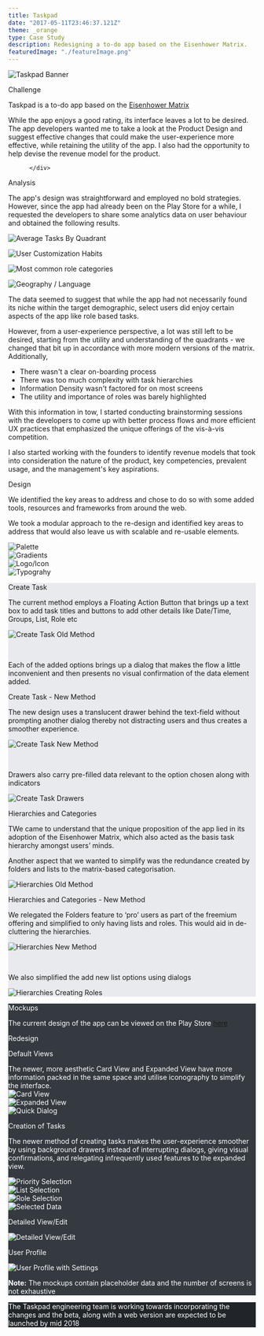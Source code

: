 ```yaml
---
title: Taskpad
date: "2017-05-11T23:46:37.121Z"
theme: _orange
type: Case Study
description: Redesigning a to-do app based on the Eisenhower Matrix. 
featuredImage: "./featureImage.png"
---
```


<img src="./featureImage.png" alt="Taskpad Banner">

<div class="sec-2">
          <div class="hl">
                <p class="heading__gray">Challenge</p>
          </div>
<div class="pr">

Taskpad is a to-do app based on the [Eisenhower Matrix](http://www.eisenhower.me)

While the app enjoys a good rating, its interface leaves a lot to be desired. The app developers wanted me to take a look at the Product Design and suggest effective changes that could make the user-experience more effective, while retaining the utility of the app. I also had the opportunity to help devise the revenue model for the product.

          </div>
</div>

<div class="sec-2">
          <div class="hl">
                <p class="heading__gray">Analysis</p>
          </div>
<div class="pr">

The app's design was straightforward and employed no bold strategies. However, since the app had already been on the Play Store for a while, I requested the developers to share some analytics data on user behaviour and obtained the following results.
</div>
</div>

<div class="m0 center ph5-ns">
<div class="cf">
<div class="fl w-50 w-25-ns pr2">

![Average Tasks By Quadrant](./data/average.png)

</div>
<div class="fl w-50 w-25-ns pr2">

![User Customization Habits](./data/custom.png)

</div>
<div class="fl w-50 w-25-ns pr2">

![Most common role categories](./data/categories.png)

</div>

<div class="fl w-50 w-25-ns pr2">

![Geography / Language](./data/geography.png)

</div>
</div>
</div>

<div class="sec-2">
          <div class="hl">
                <p class="heading__gray"></p>
          </div>
<div class="pr">

The data seemed to suggest that while the app had not necessarily found its niche within the target demographic, select users did enjoy certain aspects of the app like role based tasks. 


However, from a user-experience perspective, a lot was still left to be desired, starting from the utility and understanding of the quadrants - we changed that bit up in accordance with more modern versions of the matrix. Additionally, 

* There wasn't a clear on-boarding process
* There was too much complexity with task hierarchies
* Information Density wasn't factored for on most screens
* The utility and importance of roles was barely highlighted


With this information in tow, I started conducting brainstorming sessions with the developers to come up with better process flows and more efficient UX practices that emphasized the unique offerings of the vis-à-vis competition.

I also started working with the founders to identify revenue models that took into consideration the nature of the product, key competencies, prevalent usage, and the management's key aspirations.


</div>
</div>


<div class="cs-fw bg__tp">

<div class="sec-2">
          <div class="hl">
                <p class="heading__color">Design</p>
          </div>
<div class="pr">

<p>We identified the key areas to address and chose to do so with some added tools, resources and frameworks from around the web. </p>

<p>We took a modular approach to the re-design and identified key areas to address that would also leave us with scalable and re-usable elements.</p>

</div>
</div>	


<div class="m0 center ph5-ns">
<div class="cf">
<div class="fl w-50 w-25-ns pr2 pb2-ns">

<img src="./design/palette.png" alt="Palette">

</div>
<div class="fl w-50 w-25-ns pr2 mb2-ns">

<img src="./design/gradients.png" alt="Gradients">

</div>
<div class="fl w-50 w-25-ns pr2">

<img src="./design/icon.png" alt="Logo/Icon">

</div>

<div class="fl w-50 w-25-ns pr2">

<img src="./design/typography.png" alt="Typograhy">

</div>
</div>
</div>
</div>

<div class="cs-fw" style="background-color: #E9EAED">
<div class="sec-2">
<div class="cf">
<div class="fl w-100 w-50-ns pr4">

<p class="heading__gray f7">Create Task</p>

<p>The current method employs a Floating Action Button that brings up a text box to add task titles and buttons to add other details like Date/Time, Groups, List, Role etc
</p>

<img src="./design/createtask1.png" alt="Create Task Old Method" />

<p>&nbsp;</p>
<p>Each of the added options brings up a dialog that makes the flow a little inconvenient and then presents no visual confirmation of the data element added. </p>

</div>

<div class="fl w-100 w-50-ns pr4">

<p class="heading__color f7">Create Task - New Method</p>

<p>The new design uses a translucent drawer behind the text-field without prompting another dialog thereby not distracting users and thus creates a smoother experience. </p>

<img src="./design/createtask2.png" alt="Create Task New Method" />

<p>&nbsp;</p>
<p>Drawers also carry pre-filled data relevant to the option chosen along with indicators</p>

<img src="./design/createtask3.png" alt="Create Task Drawers" />

</div>
</div>
</div>

<div class="sec-2">
<div class="cf">
<div class="fl w-100 w-50-ns pr4">

<p class="heading__gray f7">Hierarchies and Categories</p>

<p>TWe came to understand that the unique proposition of the app lied in its adoption of the Eisenhower Matrix, which also acted as the basis task hierarchy amongst users’ minds. </p>

<p>Another aspect that we wanted to simplify was the redundance created by folders and lists to the matrix-based categorisation. 
</p>

<img src="./design/hierarchies1.png" alt="Hierarchies Old Method" />

</div>

<div class="fl w-100 w-50-ns pr4">

<p class="heading__color f7">Hierarchies and Categories - New Method</p>


<p>We relegated the Folders feature to ‘pro’ users as part of the freemium offering and simplified to only having lists and roles. This would aid in de-cluttering the hierarchies.</p>

<img src="./design/hierarchies2.png" alt="Hierarchies New Method" />


<p>&nbsp;</p>

<p>We also simplified the add new list options using dialogs</p>

<img src="./design/hierarchies3.png" alt="Hierarchies Creating Roles" />

</div>
</div>
</div>
</div>

<div class="cs-fw pv4" style="background-color: #343A40; color: white">
<div class="sec-2">
          <div class="hl">
                <p class="heading__color">Mockups</p>
          </div>
<div class="pr">

<p>The current design of the app can be viewed on the Play Store <a href="https://play.google.com/store/apps/details?id=com.pv.lite.taskpad&hl=en" rel="noopener" target="_blank">here</a></p>

</div>
</div>

<div class="sec-2">
          <div class="hl">
                <p class="heading__color">Redesign</p>
          </div>
<div class="pr">

<p class="captions__white">Default Views</p>
The newer, more aesthetic Card View and Expanded View have more information packed in the same space and utilise iconography to simplify the interface.

<div class="cf mt5">
<div class="fl w-100 w-third-ns">

<img src="./mockups/cardview.png" alt="Card View">

</div>
<div class="fl w-50 w-third-ns">

<img src="./mockups/expandedview.png" alt="Expanded View">

</div>
<div class="fl w-50 w-third-ns">

<img src="./mockups/dialog.png" alt="Quick Dialog">

</div>

</div>

</div>
</div>

<div class="sec-2">
          <div class="hl">
                <p class="heading__gray"></p>
          </div>
<div class="pr-r">

<p class="captions__white">Creation of Tasks</p>
<p class="w-80-ns">The newer method of creating tasks makes the user-experience smoother by using background drawers instead of interrupting dialogs, giving visual confirmations, and relegating infrequently used features to the expanded view. </p>

<div class="cf mt5">
<div class="fl w-50 w-25-ns">


<img src="./mockups/msgpriority.png" alt="Priority Selection">

</div>
<div class="fl w-50 w-25-ns">

<img src="./mockups/msglists.png" alt="List Selection">

</div>
<div class="fl w-50 w-25-ns">

<img src="./mockups/msgrole.png" alt="Role Selection">

</div>
<div class="fl w-50 w-25-ns">

<img src="./mockups/msgselect.png" alt="Selected Data">

</div>

</div>

</div>
</div>

<div class="sec-2">
      		<div class="hl">
                <p class="heading__gray"></p>
          </div>
<div class="pr-r">
<div class="cf mt5">

<div class="fl w-50 w-25-ns">
<p class="captions__white tc">Detailed View/Edit</p>
<img src="./mockups/viewedit.png" alt="Detailed View/Edit">
</div>

<div class="fl w-50 w-25-ns">
<p class="captions__white tc">User Profile</p>
<img src="./mockups/profile.png" alt="User Profile with Settings">
</div>

</div>

</div>
</div>

<p class="tc pv4"><b>Note:</b> The mockups contain placeholder data and the number of screens is not exhaustive</p>

</div>

<div class="cs-fw" style="background-color: #212529; color: white">
<div class="cs">

<p class="tc pv4">The Taskpad engineering team is working towards incorporating the changes and the beta, along with a web version are expected to be launched by mid 2018</p>

</div>	

</div>





